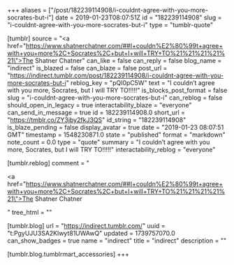 +++
aliases = ["/post/182239114908/i-couldnt-agree-with-you-more-socrates-but-i"]
date = 2019-01-23T08:07:51Z
id = "182239114908"
slug = "i-couldnt-agree-with-you-more-socrates-but-i"
type = "tumblr-quote"

[tumblr]
source = "<a href=\"https://www.shatnerchatner.com/##I+couldn%E2%80%99t+agree+with+you+more%2C+Socrates%2C+but+I+will+TRY+TO%21%21%21%21%21\">The Shatner Chatner</a>"
can_like = false
can_reply = false
blog_name = "indirect"
is_blazed = false
can_blaze = false
post_url = "https://indirect.tumblr.com/post/182239114908/i-couldnt-agree-with-you-more-socrates-but-i"
reblog_key = "pQI0pC5W"
text = "I couldn’t agree with you more, Socrates, but I will TRY TO!!!!!"
is_blocks_post_format = false
slug = "i-couldnt-agree-with-you-more-socrates-but-i"
can_reblog = false
should_open_in_legacy = true
interactability_blaze = "everyone"
can_send_in_message = true
id = 182239114908.0
short_url = "https://tmblr.co/ZY3jby2fkJ3QS"
id_string = "182239114908"
is_blaze_pending = false
display_avatar = true
date = "2019-01-23 08:07:51 GMT"
timestamp = 1548230871.0
state = "published"
format = "markdown"
note_count = 0.0
type = "quote"
summary = "I couldn’t agree with you more, Socrates, but I will TRY TO!!!!!"
interactability_reblog = "everyone"

[tumblr.reblog]
comment = "<p><a href=\"https://www.shatnerchatner.com/##I+couldn%E2%80%99t+agree+with+you+more%2C+Socrates%2C+but+I+will+TRY+TO%21%21%21%21%21\">The Shatner Chatner</a></p>"
tree_html = ""

[tumblr.blog]
url = "https://indirect.tumblr.com/"
uuid = "t:PgyUJU3SA2Klwyt81UWAwQ"
updated = 1739757070.0
can_show_badges = true
name = "indirect"
title = "indirect"
description = ""

[tumblr.blog.tumblrmart_accessories]
+++
